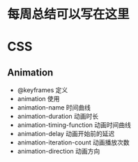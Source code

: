 # 每周总结可以写在这里

# CSS

## Animation

* @keyframes 定义
* animation 使用
* animation-name 时间曲线
* animation-duration 动画时长
* animation-timing-function 动画时间曲线
* animation-delay 动画开始前的延迟
* animation-iteration-count 动画播放次数
* animation-direction 动画方向